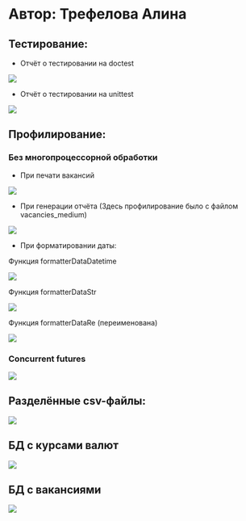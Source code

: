 # Автор: Трефелова Алина

## Тестирование:

- Отчёт о тестировании на doctest

![](analysis/Screenshots/doctest.PNG)

- Отчёт о тестировании на unittest

![](analysis/Screenshots/unittest.PNG)

## Профилирование:
### Без многопроцессорной обработки

- При печати вакансий

![](analysis/Screenshots/vacanciesProfile.PNG)

- При генерации отчёта
(Здесь профилирование было с файлом vacancies_medium)

![](analysis/Screenshots/statisticsProfile.PNG)

- При форматировании даты: 

Функция formatterDataDatetime

![](analysis/Screenshots/datetimeProfile.PNG)

Функция formatterDataStr

![](analysis/Screenshots/strProfile.PNG)

Функция formatterDataRe (переименована)

![](analysis/Screenshots/reProfile.PNG)

### Concurrent futures

![](analysis/Screenshots/multiProfile.PNG)

## Разделённые csv-файлы:

![](analysis/Screenshots/separateFiles.PNG)

## БД с курсами валют

![](analysis/Screenshots/currencies.PNG)

## БД с вакансиями

![](analysis/Screenshots/db.PNG)

